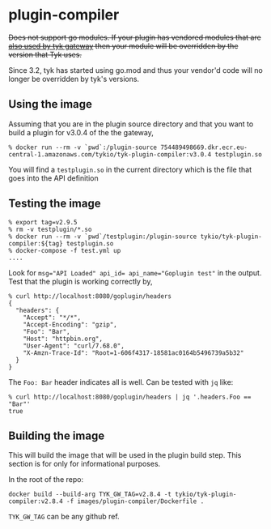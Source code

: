 # plugin-compiler

~~Does not support go modules. If your plugin has vendored modules that
are [also used by tyk
gateway](https://github.com/TykTechnologies/tyk/tree/master/vendor)
then your module will be overridden by the version that Tyk uses.~~

Since 3.2, tyk has started using go.mod and thus your vendor'd code will no longer be overridden by tyk's versions.

## Using the image
Assuming that you are in the plugin source directory and that you want to build a plugin for v3.0.4 of the the gateway,

``` shell
% docker run --rm -v `pwd`:/plugin-source 754489498669.dkr.ecr.eu-central-1.amazonaws.com/tykio/tyk-plugin-compiler:v3.0.4 testplugin.so
```

You will find a `testplugin.so` in the current directory which is the file that goes into the API definition

## Testing the image

```shell
% export tag=v2.9.5
% rm -v testplugin/*.so
% docker run --rm -v `pwd`/testplugin:/plugin-source tykio/tyk-plugin-compiler:${tag} testplugin.so
% docker-compose -f test.yml up
....
```
Look for `msg="API Loaded" api_id= api_name="Goplugin test"` in the output. Test that the plugin is working correctly by,

```shell
% curl http://localhost:8080/goplugin/headers
{
  "headers": {
    "Accept": "*/*", 
    "Accept-Encoding": "gzip", 
    "Foo": "Bar", 
    "Host": "httpbin.org", 
    "User-Agent": "curl/7.68.0", 
    "X-Amzn-Trace-Id": "Root=1-606f4317-18581ac0164b5496739a5b32"
  }
}
```

The `Foo: Bar` header indicates all is well. Can be tested with `jq` like:

``` shell
% curl http://localhost:8080/goplugin/headers | jq '.headers.Foo == "Bar"'
true
```

## Building the image

This will build the image that will be used in the plugin build
step. This section is for only for informational purposes.

In the root of the repo:

``` shell
docker build --build-arg TYK_GW_TAG=v2.8.4 -t tykio/tyk-plugin-compiler:v2.8.4 -f images/plugin-compiler/Dockerfile .
```

`TYK_GW_TAG` can be any github ref.
